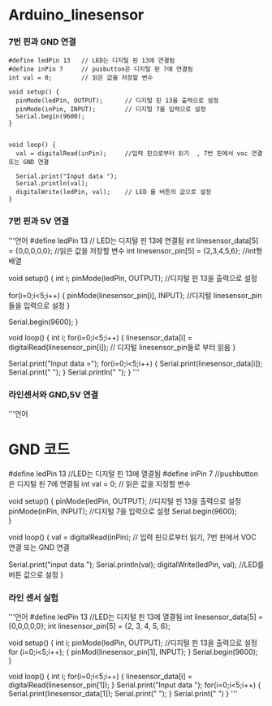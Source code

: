 # Arduino_linesensor

### 7번 핀과 GND 연결

```언어
#define ledPin 13   // LED는 디지털 핀 13에 연결됨
#define inPin 7     // pusbutton은 디지털 핀 7에 연결됨 
int val = 0;        // 읽은 값을 저장할 변수

void setup() {
  pinMode(ledPin, OUTPUT);      // 디지털 핀 13을 출력으로 설정
  pinMode(inPin, INPUT);        // 디지털 7을 입력으로 설정
  Serial.begin(9600);
}


void loop() {
  val = digitalRead(inPin);     //입력 핀으로부터 읽기  , 7번 핀에서 voc 연결 또는 GND 연결

  Serial.print("Input data ");
  Serial.println(val);
  digitalWrite(ledPin, val);    // LED 를 버튼의 값으로 설정
}
```

### 7번 핀과 5V 연결

'''언어
#define ledPin 13  // LED는 디지털 핀 13에 연결됨
int linesensor_data[5] = {0,0,0,0,0};   //읽은 값을 저장할 변수
int linesensor_pin[5] = {2,3,4,5,6};    //int형 배열
  
void setup() {
  int i;
  pinMode(ledPin, OUTPUT);    //디지털 핀 13을 출력으로 설정
  
  for(i=0;i<5;i++)
  {
      pinMode(linesensor_pin[i], INPUT);   //디지털 linesensor_pin들을 입력으로 설정
  }
  
  Serial.begin(9600);
}

void loop() {
  int i;
  for(i=0;i<5;i++)
  {
      linesensor_data[i] = digitalRead(linesensor_pin[i]);      // 디지털 linesensor_pin들로 부터 읽음
  }

  Serial.print("Input data =");
  for(i=0;i<5;i++)
  {
      Serial.print(linesensor_data[i]);
      Serial.print(" ");
  }
  Serial.println(" ");
}
'''

### 라인센서와 GND,5V 연결
'''언어
# GND 코드

#define ledPin 13 //LED는 디지털 핀 13에 열결됨
#define inPin 7   //pushbutton은 디지털 핀 7에 연결됨
int val = 0;   // 읽은 값을 지정할 변수 

void setup() {
  pinMode(ledPin, OUTPUT); //디지털 핀 13을 출력으로 설정
  pinMode(inPin, INPUT);  //디지털 7을 입력으로 설정 
  Serial.begin(9600);  
}

void loop() {
  val = digitalRead(inPin);  // 입력 핀으로부터 읽기, 7번 핀에서 VOC 연결 또는 GND 연결

  Serial.print("input data ");
  Serial.println(val);
  digitalWrite(ledPin, val); //LED를 버튼 값으로 설정
}

### 라인 센서 실험

'''언어
#define ledPin 13 //LED는 디지털 핀 13에 열결됨
int linesensor_data[5] = {0,0,0,0,0};
int linesensor_pin[5] = {2, 3, 4, 5, 6};


void setup() {
  int i;
  pinMode(ledPin, OUTPUT); //디지털 핀 13을 출력으로 설정
  for (i=0;i<5;i++);
  {
    pinMod(linesensor_pin[1], INPUT);
  }
  Serial.begin(9600);  
}

void loop() {
  int i;
  for(i=0;i<5;i++)
  {
    linesensor_data[i] = digitalRead(linesensor_pin[1]);
  }
  Serial.print("Input data ");
  for(i=0;i<5;i++)
  {
    Serial.print(linesensor_data[1]);
    Serial.print("  ");
  }
  Serial.print("  ")
}
'''
